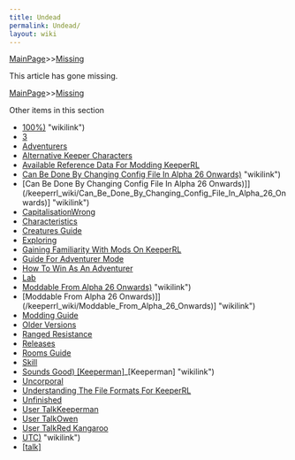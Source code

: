 ```yaml
---
title: Undead
permalink: Undead/
layout: wiki
---
```


[MainPage](/keeperrl_wiki/ "wikilink")>>[Missing](/keeperrl_wiki/Missing "wikilink")

This article has gone missing.

[MainPage](/keeperrl_wiki/ "wikilink")>>[Missing](/keeperrl_wiki/Missing "wikilink")

Other items in this section
-    [100%)](/keeperrl_wiki/100%) "wikilink")
-    [3](/keeperrl_wiki/3 "wikilink")
-    [Adventurers ](/keeperrl_wiki/Adventurers_ "wikilink")
-    [Alternative Keeper Characters](/keeperrl_wiki/Alternative_Keeper_Characters "wikilink")
-    [Available Reference Data For Modding KeeperRL](/keeperrl_wiki/Available_Reference_Data_For_Modding_KeeperRL "wikilink")
-    [Can Be Done By Changing Config File In Alpha 26 Onwards)](/keeperrl_wiki/Can_Be_Done_By_Changing_Config_File_In_Alpha_26_Onwards) "wikilink")
-    [Can Be Done By Changing Config File In Alpha 26 Onwards)]](/keeperrl_wiki/Can_Be_Done_By_Changing_Config_File_In_Alpha_26_Onwards)] "wikilink")
-    [CapitalisationWrong](/keeperrl_wiki/CapitalisationWrong "wikilink")
-    [Characteristics](/keeperrl_wiki/Characteristics "wikilink")
-    [Creatures Guide](/keeperrl_wiki/Creatures_Guide "wikilink")
-    [Exploring](/keeperrl_wiki/Exploring "wikilink")
-    [Gaining Familiarity With Mods On KeeperRL](/keeperrl_wiki/Gaining_Familiarity_With_Mods_On_KeeperRL "wikilink")
-    [Guide For Adventurer Mode](/keeperrl_wiki/Guide_For_Adventurer_Mode "wikilink")
-    [How To Win As An Adventurer](/keeperrl_wiki/How_To_Win_As_An_Adventurer "wikilink")
-    [Lab](/keeperrl_wiki/Lab "wikilink")
-    [Moddable From Alpha 26 Onwards)](/keeperrl_wiki/Moddable_From_Alpha_26_Onwards) "wikilink")
-    [Moddable From Alpha 26 Onwards)]](/keeperrl_wiki/Moddable_From_Alpha_26_Onwards)] "wikilink")
-    [Modding Guide](/keeperrl_wiki/Modding_Guide "wikilink")
-    [Older Versions](/keeperrl_wiki/Older_Versions "wikilink")
-    [Ranged Resistance](/keeperrl_wiki/Ranged_Resistance "wikilink")
-    [Releases](/keeperrl_wiki/Releases "wikilink")
-    [Rooms Guide](/keeperrl_wiki/Rooms_Guide "wikilink")
-    [Skill](/keeperrl_wiki/Skill "wikilink")
-    [Sounds Good) [Keeperman]](/keeperrl_wiki/Sounds_Good)_[Keeperman] "wikilink")
-    [Uncorporal](/keeperrl_wiki/Uncorporal "wikilink")
-    [Understanding The File Formats For KeeperRL](/keeperrl_wiki/Understanding_The_File_Formats_For_KeeperRL "wikilink")
-    [Unfinished](/keeperrl_wiki/Unfinished "wikilink")
-    [User TalkKeeperman](/keeperrl_wiki/User_TalkKeeperman "wikilink")
-    [User TalkOwen](/keeperrl_wiki/User_TalkOwen "wikilink")
-    [User TalkRed Kangaroo](/keeperrl_wiki/User_TalkRed_Kangaroo "wikilink")
-    [UTC)](/keeperrl_wiki/UTC) "wikilink")
-    [[talk]](/keeperrl_wiki/[talk] "wikilink")

